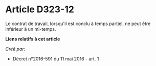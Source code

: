# Article D323-12

Le contrat de travail, lorsqu'il est conclu à temps partiel, ne peut être inférieur à un mi-temps.

**Liens relatifs à cet article**

_Créé par_:

  - Décret n°2016-591 du 11 mai 2016 - art. 1
